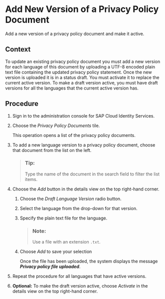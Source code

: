 <!-- loioca6d54f22b3b425fb91b8065f1eb6f2e -->

# Add New Version of a Privacy Policy Document

Add a new version of a privacy policy document and make it active.



<a name="loioca6d54f22b3b425fb91b8065f1eb6f2e__context_uqs_f5f_rpb"/>

## Context

To update an existing privacy policy document you must add a new version for each language of this document by uploading a UTF-8 encoded plain text file containing the updated privacy policy statement. Once the new version is uploaded it is in a status draft. You must activate it to replace the current active version. To make a draft version active, you must have draft versions for all the languages that the current active version has.



<a name="loioca6d54f22b3b425fb91b8065f1eb6f2e__steps_rmd_q15_r4"/>

## Procedure

1.  Sign in to the administration console for SAP Cloud Identity Services.

2.  Choose the *Privacy Policy Documents* tile.

    This operation opens a list of the privacy policy documents.

3.  To add a new language version to a privacy policy document, choose that document from the list on the left.

    > ### Tip:  
    > Type the name of the document in the search field to filter the list items.

4.  Choose the *Add* button in the details view on the top right-hand corner.

    1.  Choose the *Draft Language Version* radio button.

    2.  Select the language from the drop-down for that version.

    3.  Specify the plain text file for the language.

        > ### Note:  
        > Use a file with an extension `.txt`.

    4.  Choose *Add* to save your selection

        Once the file has been uploaded, the system displays the message ***Privacy policy file uploaded***.


5.  Repeat the procedure for all languages that have active versions.

6.  **Optional:** To make the draft version active, choose *Activate* in the details view on the top right-hand corner.


